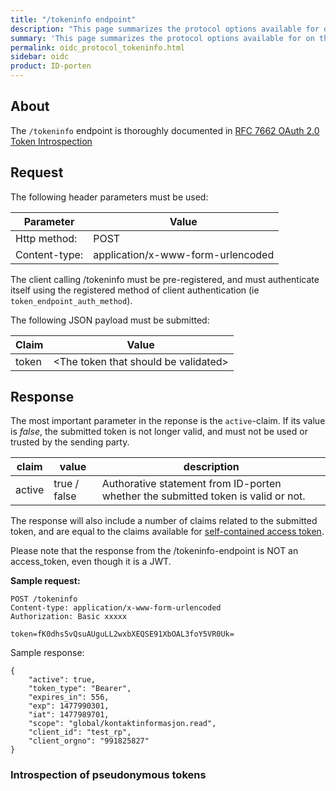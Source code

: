 ```yaml
---
title: "/tokeninfo endpoint"
description: "This page summarizes the protocol options available for on the /tokeninfo introspection endpoint for ID-porten OIDC Provider"
summary: 'This page summarizes the protocol options available for on the /tokeninfo introspection endpoint for ID-porten OIDC Provider'
permalink: oidc_protocol_tokeninfo.html
sidebar: oidc
product: ID-porten
---
```


## About

The `/tokeninfo` endpoint is thoroughly documented in [RFC 7662 OAuth 2.0 Token Introspection ](https://tools.ietf.org/html/rfc7662)


## Request

The following header parameters must be used:

| Parameter  | Value |
| --- | --- |
|Http method:|POST|
|Content-type:|application/x-www-form-urlencoded|

The client calling /tokeninfo must be pre-registered, and must authenticate itself using the registered method of client authentication (ie `token_endpoint_auth_method`).

The following JSON payload must be submitted:

| Claim  | Value |
| --- | --- |
|token|\<The token that should be validated\>|

## Response

The most important parameter in the reponse is the `active`-claim.  If its value is *false*, the submitted token is not longer valid, and must not be used or trusted by the sending party.


| claim | value | description |
| --- | --- | --- |
| active | true / false | Authorative statement from ID-porten whether the submitted token is valid or not. |

The response will also include a number of claims related to the submitted token, and are equal to the claims available for [self-contained access token](oidc_protocol_token.html#by-value--self-contained-access-token).

Please note that the response from the /tokeninfo-endpoint is NOT an access_token, even though it is a JWT.


**Sample request:**

```
POST /tokeninfo
Content-type: application/x-www-form-urlencoded
Authorization: Basic xxxxx

token=fK0dhs5vQsuAUguLL2wxbXEQSE91XbOAL3foY5VR0Uk=
```

Sample response:

```
{
    "active": true,
    "token_type": "Bearer",
    "expires_in": 556,
    "exp": 1477990301,
    "iat": 1477989701,
    "scope": "global/kontaktinformasjon.read",
    "client_id": "test_rp",
    "client_orgno": "991825827"
}
```

### Introspection of pseudonymous tokens
